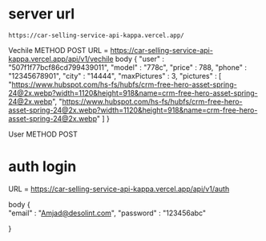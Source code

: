 # server url  
    https://car-selling-service-api-kappa.vercel.app/
Vechile METHOD POST 
URL = https://car-selling-service-api-kappa.vercel.app/api/v1/vechile
body {
    "user" : "507f1f77bcf86cd799439011",
    "model" : "778c",
    "price" : 788,
    "phone" : "12345678901",
    "city" : "14444",
    "maxPictures" : 3,
    "pictures" : [
        "https://www.hubspot.com/hs-fs/hubfs/crm-free-hero-asset-spring-24@2x.webp?width=1120&height=918&name=crm-free-hero-asset-spring-24@2x.webp",
        "https://www.hubspot.com/hs-fs/hubfs/crm-free-hero-asset-spring-24@2x.webp?width=1120&height=918&name=crm-free-hero-asset-spring-24@2x.webp"
        ]
}

User METHOD POST 
# auth login
URL = https://car-selling-service-api-kappa.vercel.app/api/v1/auth

body {  
    "email" : "Amjad@desolint.com",
    "password" : "123456abc"
   
}
